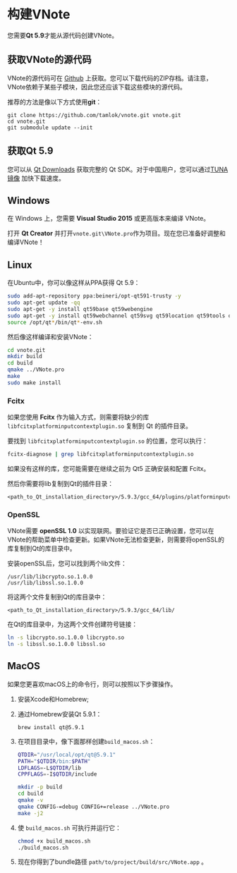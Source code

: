 # 构建VNote
您需要**Qt 5.9**才能从源代码创建VNote。

## 获取VNote的源代码
VNote的源代码可在 [Github](https://github.com/tamlok/vnote) 上获取。您可以下载代码的ZIP存档。请注意，VNote依赖于某些子模块，因此您还应该下载这些模块的源代码。

推荐的方法是像以下方式使用**git**：

```
git clone https://github.com/tamlok/vnote.git vnote.git
cd vnote.git
git submodule update --init
```

## 获取Qt 5.9
您可以从 [Qt Downloads](http://info.qt.io/download-qt-for-application-development) 获取完整的 Qt SDK。对于中国用户，您可以通过[TUNA 镜像](https://mirrors4.tuna.tsinghua.edu.cn/qt/official_releases/qt/5.9/) 加快下载速度。

## Windows
在 Windows 上，您需要 **Visual Studio 2015** 或更高版本来编译 VNote。

打开 **Qt Creator** 并打开`vnote.git\VNote.pro`作为项目。现在您已准备好调整和编译VNote！

## Linux
在Ubuntu中，你可以像这样从PPA获得 Qt 5.9：

```sh
sudo add-apt-repository ppa:beineri/opt-qt591-trusty -y
sudo apt-get update -qq
sudo apt-get -y install qt59base qt59webengine
sudo apt-get -y install qt59webchannel qt59svg qt59location qt59tools qt59translations
source /opt/qt*/bin/qt*-env.sh
```

然后像这样编译和安装VNote：

```sh
cd vnote.git
mkdir build
cd build
qmake ../VNote.pro
make
sudo make install
```

### Fcitx
如果您使用 **Fcitx** 作为输入方式，则需要将缺少的库 `libfcitxplatforminputcontextplugin.so` 复制到 Qt 的插件目录。

要找到 `libfcitxplatforminputcontextplugin.so` 的位置，您可以执行：

```sh
fcitx-diagnose | grep libfcitxplatforminputcontextplugin.so
```

如果没有这样的库，您可能需要在继续之前为 Qt5 正确安装和配置 Fcitx。

然后你需要将lib复制到Qt的插件目录：

```
<path_to_Qt_installation_directory>/5.9.3/gcc_64/plugins/platforminputcontexts/
```

### OpenSSL
VNote需要 **openSSL 1.0** 以实现联网。要验证它是否已正确设置，您可以在VNote的帮助菜单中检查更新。如果VNote无法检查更新，则需要将openSSL的库复制到Qt的库目录中。

安装openSSL后，您可以找到两个lib文件：

```
/usr/lib/libcrypto.so.1.0.0
/usr/lib/libssl.so.1.0.0
```

将这两个文件复制到Qt的库目录中：

```
<path_to_Qt_installation_directory>/5.9.3/gcc_64/lib/
```

在Qt的库目录中，为这两个文件创建符号链接：

```sh
ln -s libcrypto.so.1.0.0 libcrypto.so
ln -s libssl.so.1.0.0 libssl.so
```

## MacOS
如果您更喜欢macOS上的命令行，则可以按照以下步骤操作。

1. 安装Xcode和Homebrew;
2. 通过Homebrew安装Qt 5.9.1：

    ```
    brew install qt@5.9.1
    ```

3. 在项目目录中，像下面那样创建`build_macos.sh`：

    ```sh
    QTDIR="/usr/local/opt/qt@5.9.1"
    PATH="$QTDIR/bin:$PATH"
    LDFLAGS=-L$QTDIR/lib
    CPPFLAGS=-I$QTDIR/include

    mkdir -p build
    cd build
    qmake -v
    qmake CONFIG-=debug CONFIG+=release ../VNote.pro
    make -j2
    ```

4. 使 `build_macos.sh` 可执行并运行它：

    ```sh
    chmod +x build_macos.sh
    ./build_macos.sh
    ```

5. 现在你得到了bundle路径 `path/to/project/build/src/VNote.app` 。
